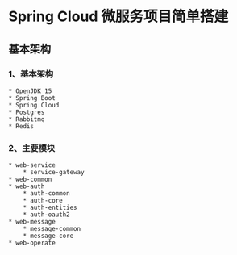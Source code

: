 # Spring Cloud 微服务项目简单搭建

## 基本架构

### 1、基本架构

    * OpenJDK 15
    * Spring Boot
    * Spring Cloud
    * Postgres
    * Rabbitmq
    * Redis

### 2、主要模块

    * web-service
        * service-gateway
    * web-common
    * web-auth
        * auth-common
        * auth-core
        * auth-entities
        * auth-oauth2
    * web-message
        * message-common
        * message-core
    * web-operate
